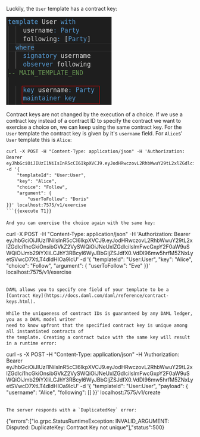 Luckily, the `User` template has a contract key:

![contract_key](assets/contract_key.png)

Contract keys are not changed by the execution of a choice. If we use a contract key instead of a
contract ID to specify the contract we want to exercise a choice on, we can keep using the same
contract key. For the `User` template the contract key is given by it's `username` field.  For
`Alice`s' `User` template this is `Alice`:

```
curl -X POST -H "Content-Type: application/json" -H 'Authorization: Bearer eyJhbGciOiJIUzI1NiIsInR5cCI6IkpXVCJ9.eyJodHRwczovL2RhbWwuY29tL2xlZGdlci1hcGkiOnsibGVkZ2VySWQiOiJNeUxlZGdlciIsImFwcGxpY2F0aW9uSWQiOiJmb29iYXIiLCJhY3RBcyI6WyJBbGljZSJdfX0.VdDI96mw5hrfM5ZNxLyetSVwcD7XtLT4dIdHIOa9lcU' -d '{
    "templateId": "User:User",
    "key": "Alice",
    "choice": "Follow",
    "argument": {
        "userToFollow": "Doris"
}}' localhost:7575/v1/exercise
```{{execute T1}}

And you can exercise the choice again with the same key:

```
curl -X POST -H "Content-Type: application/json" -H 'Authorization: Bearer eyJhbGciOiJIUzI1NiIsInR5cCI6IkpXVCJ9.eyJodHRwczovL2RhbWwuY29tL2xlZGdlci1hcGkiOnsibGVkZ2VySWQiOiJNeUxlZGdlciIsImFwcGxpY2F0aW9uSWQiOiJmb29iYXIiLCJhY3RBcyI6WyJBbGljZSJdfX0.VdDI96mw5hrfM5ZNxLyetSVwcD7XtLT4dIdHIOa9lcU' -d '{
    "templateId": "User:User",
    "key": "Alice",
    "choice": "Follow",
    "argument": {
        "userToFollow": "Eve"
}}' localhost:7575/v1/exercise
```{{execute T1}}

DAML allows you to specify one field of your template to be a [Contract Key](https://docs.daml.com/daml/reference/contract-keys.html).

While the uniqueness of contract IDs is guaranteed by any DAML ledger, you as a DAML model writer
need to know upfront that the specified contract key is unique among all instantiated contracts of
the template. Creating a contract twice with the same key will result in a runtime error:

```
curl -s -X POST -H "Content-Type: application/json" -H 'Authorization: Bearer eyJhbGciOiJIUzI1NiIsInR5cCI6IkpXVCJ9.eyJodHRwczovL2RhbWwuY29tL2xlZGdlci1hcGkiOnsibGVkZ2VySWQiOiJNeUxlZGdlciIsImFwcGxpY2F0aW9uSWQiOiJmb29iYXIiLCJhY3RBcyI6WyJBbGljZSJdfX0.VdDI96mw5hrfM5ZNxLyetSVwcD7XtLT4dIdHIOa9lcU' -d '{
  "templateId": "User:User",
  "payload": {
    "username": "Alice",
    "following": []
  }}' localhost:7575/v1/create
```{{execute T1}}

The server responds with a `DuplicatedKey` error:

```
{"errors":["io.grpc.StatusRuntimeException: INVALID_ARGUMENT: Disputed: DuplicateKey: Contract Key not unique"],"status":500}
```
